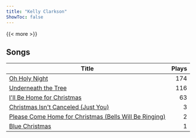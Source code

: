 ```yaml
---
title: "Kelly Clarkson"
ShowToc: false
---
```


{{< more >}}

## Songs
Title | Plays 
----- | -----: 
[Oh Holy Night](/songs/oh-holy-night) | 174
[Underneath the Tree](/songs/underneath-the-tree) | 116
[I'll Be Home for Christmas](/songs/ill-be-home-for-christmas) | 63
[Christmas Isn't Canceled (Just You)](/songs/christmas-isnt-canceled-just-you) | 3
[Please Come Home for Christmas (Bells Will Be Ringing)](/songs/please-come-home-for-christmas-bells-will-be-ringing) | 2
[Blue Christmas](/songs/blue-christmas) | 1

